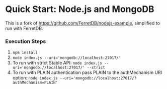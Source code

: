 # Quick Start: Node.js and MongoDB

This is a fork of https://github.com/FerretDB/nodejs-example, simplified to run with FerretDB.

### Execution Steps

1. `npm install`
2. `node index.js --uri='mongodb://localhost:27017/'`
3. To run with strict Stable API: `node index.js --uri='mongodb://localhost:27017/' --strict`
4. To run with PLAIN authentication pass PLAIN to the authMechanism URI option: `node index.js --uri='mongodb://localhost:27017/?authMechanism=PLAIN'`
